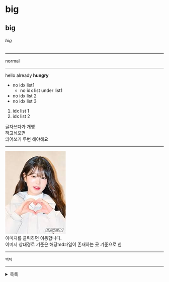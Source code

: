 # big
## big
###### big

---

normal

---
hello already **hungry**

- no idx list1
  - no idx list under list1
- no idx list 2
- no idx list 3

1. idx list 1
2. idx list 2

글자쓰다가 개행  
하고싶으면  
띄어쓰기 두번 해야해요

---

[![로고](../images/image.png)](https://www.naver.com)  
이미지를 클릭하면 이동합니다.  
이미지 상대경로 기준은 해당md파일이 존재하는 곳 기준으로 한

---

`백틱`

---

<details>
<summary>목록</summary>


- 둘

- 셋

- 야
</details>